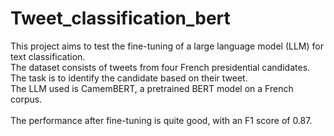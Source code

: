 # Tweet_classification_bert
This project aims to test the fine-tuning of a large language model (LLM) for text classification.<br>
The dataset consists of tweets from four French presidential candidates.<br>
The task is to identify the candidate based on their tweet.<br>
The LLM used is CamemBERT, a pretrained BERT model on a French corpus.<br>
<br>
The performance after fine-tuning is quite good, with an F1 score of 0.87.
